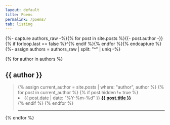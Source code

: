 ```yaml
---
layout: default
title: Poems
permalink: /poems/
tab: listing
---
```


{%- capture authors_raw -%}{% for post in site.posts %}{{- post.author -}}{% if forloop.last == false %}^{% endif %}{% endfor %}{% endcapture %}
{%- assign authors = authors_raw | split: "^" | uniq -%}

<div>
{% for author in authors %}
	<h2 id="{{ author | replace: " ", "-" }}">{{ author }}</h2>
	<blockquote>
		{% assign current_author = site.posts | where: "author", author %}
		{% for post in current_author %}
			{% if post.hidden != true %}
    		<li>
      			<time datetime="{{ post.date | date_to_xmlschema }}">{{ post.date | date: "%Y-%m-%d" }}</time>
      			<a href="{{ post.url | relative_url }}"><b>{{ post.title }}</b></a>
    		</li>
			{% endif %}
		{% endfor %}
		<hr/>
	</blockquote>
{% endfor %}
</div>

